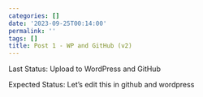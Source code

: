 ```yaml
---
categories: []
date: '2023-09-25T00:14:00'
permalink: ''
tags: []
title: Post 1 - WP and GitHub (v2)
---
```


Last Status: Upload to WordPress and GitHub<br />

Expected Status: Let’s edit this in github and wordpress<br />

<br />